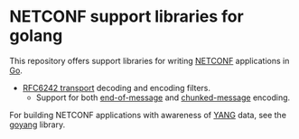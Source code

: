 # NETCONF support libraries for golang #

This repository offers support libraries for writing
[NETCONF](https://tools.ietf.org/html/rfc6241) applications in
[Go](https://golang.org/).

  * [RFC6242 transport](https://github.com/andaru/netconf/tree/master/rfc6242) decoding and encoding filters.
    * Support for both [end-of-message](https://tools.ietf.org/html/rfc6242#section-4.3) and [chunked-message](https://tools.ietf.org/html/rfc6242#section-4.2) encoding.

For building NETCONF applications with awareness of
[YANG](https://tools.ietf.org/html/rfc7950) data, see the
[goyang](https://github.com/openconfig/goyang) library.

